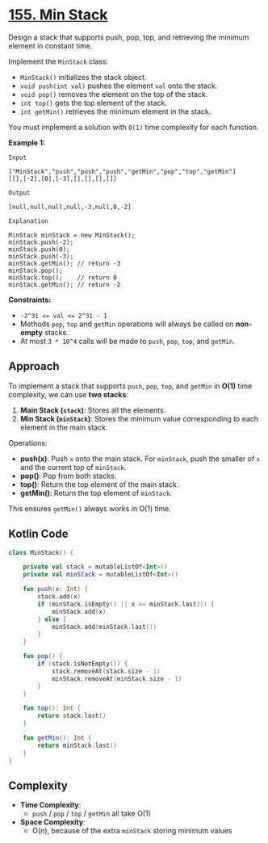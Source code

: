 # [155. Min Stack](https://leetcode.com/problems/min-stack/description/?envType=study-plan-v2&envId=top-interview-150)

Design a stack that supports push, pop, top, and retrieving the minimum element in constant time.

Implement the <code>MinStack</code> class:

- <code>MinStack()</code> initializes the stack object.
- <code>void push(int val)</code> pushes the element <code>val</code> onto the stack.
- <code>void pop()</code> removes the element on the top of the stack.
- <code>int top()</code> gets the top element of the stack.
- <code>int getMin()</code> retrieves the minimum element in the stack.

You must implement a solution with <code>O(1)</code> time complexity for each function.

**Example 1:** 

```
Input

["MinStack","push","push","push","getMin","pop","top","getMin"]
[[],[-2],[0],[-3],[],[],[],[]]

Output

[null,null,null,null,-3,null,0,-2]

Explanation

MinStack minStack = new MinStack();
minStack.push(-2);
minStack.push(0);
minStack.push(-3);
minStack.getMin(); // return -3
minStack.pop();
minStack.top();    // return 0
minStack.getMin(); // return -2
```

**Constraints:** 

- <code>-2^31 <= val <= 2^31 - 1</code>
- Methods <code>pop</code>, <code>top</code> and <code>getMin</code> operations will always be called on **non-empty**  stacks.
- At most <code>3 * 10^4</code> calls will be made to <code>push</code>, <code>pop</code>, <code>top</code>, and <code>getMin</code>.

## Approach

To implement a stack that supports `push`, `pop`, `top`, and `getMin` in **O(1)** time complexity, we can use **two stacks**:

1. **Main Stack (`stack`)**: Stores all the elements.
2. **Min Stack (`minStack`)**: Stores the minimum value corresponding to each element in the main stack.

Operations:

- **push(x)**: Push `x` onto the main stack. For `minStack`, push the smaller of `x` and the current top of `minStack`.
- **pop()**: Pop from both stacks.
- **top()**: Return the top element of the main stack.
- **getMin()**: Return the top element of `minStack`.

This ensures `getMin()` always works in O(1) time.

## Kotlin Code

```kotlin
class MinStack() {

    private val stack = mutableListOf<Int>()
    private val minStack = mutableListOf<Int>()

    fun push(x: Int) {
        stack.add(x)
        if (minStack.isEmpty() || x <= minStack.last()) {
            minStack.add(x)
        } else {
            minStack.add(minStack.last())
        }
    }

    fun pop() {
        if (stack.isNotEmpty()) {
            stack.removeAt(stack.size - 1)
            minStack.removeAt(minStack.size - 1)
        }
    }

    fun top(): Int {
        return stack.last()
    }

    fun getMin(): Int {
        return minStack.last()
    }
}
```

## Complexity

- **Time Complexity**:  
  - `push` / `pop` / `top` / `getMin` all take O(1)  
- **Space Complexity**:  
  - O(n), because of the extra `minStack` storing minimum values

